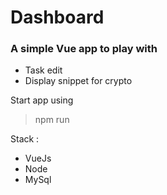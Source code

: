 
# Dashboard

### A simple Vue app to play with


 - Task edit
 - Display snippet for crypto

Start app using
> npm run

Stack :

 - VueJs
 - Node
 - MySql
